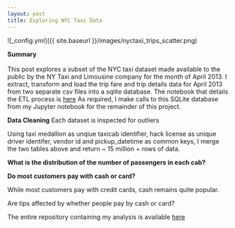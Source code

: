 ```yaml
---
layout: post
title: Exploring NYC Taxi Data
---
```


![_config.yml]({{ site.baseurl }}/images/nyctaxi_trips_scatter.png)

**Summary**  <br />  <br />  This post explores a subset of the NYC taxi dataset made available to the public by the NY Taxi and Limousine company for the month of April 2013. I extract, transform and load the trip fare and trip details data for April 2013 from two separate csv files into a sqlite database. The notebook that details the ETL process is [here](https://github.com/factorwonk/nyctaxifare/blob/master/nyctaxi_createdb.ipynb) As required, I make calls to this SQLite database from my Jupyter notebook for the remainder of this project.

**Data Cleaning**
Each dataset is inspected for outliers

Using taxi medallion as unqiue taxicab identifier, hack license as unique driver identifer, vendor id and pickup_datetime as common keys, I merge the two tables above and return ~ 15 million + rows of data.

**What is the distribution of the number of passengers in each cab?**


**Do most customers pay with cash or card?** 

While most customers pay with credit cards, cash remains quite popular.


Are tips affected by whether people pay by cash or card?


The entire repository containing my analysis is available [here](https://github.com/factorwonk/nyctaxifare)
